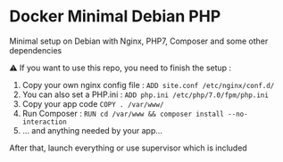 # Docker Minimal Debian PHP
Minimal setup on Debian with Nginx, PHP7, Composer and some other dependencies

:warning: If you want to use this repo, you need to finish the setup :

1. Copy your own nginx config file : ```ADD site.conf /etc/nginx/conf.d/```
2. You can also set a PHP.ini : ```ADD php.ini /etc/php/7.0/fpm/php.ini```
3. Copy your app code ```COPY . /var/www/```
4. Run Composer : ```RUN cd /var/www && composer install --no-interaction```
5. ... and anything needed by your app...

After that, launch everything or use supervisor which is included
